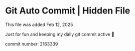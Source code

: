 # Git Auto Commit | Hidden File

This file was added Feb 12, 2025

Just for fun and keeping my daily git commit active 🤪

commit number: 2163339
